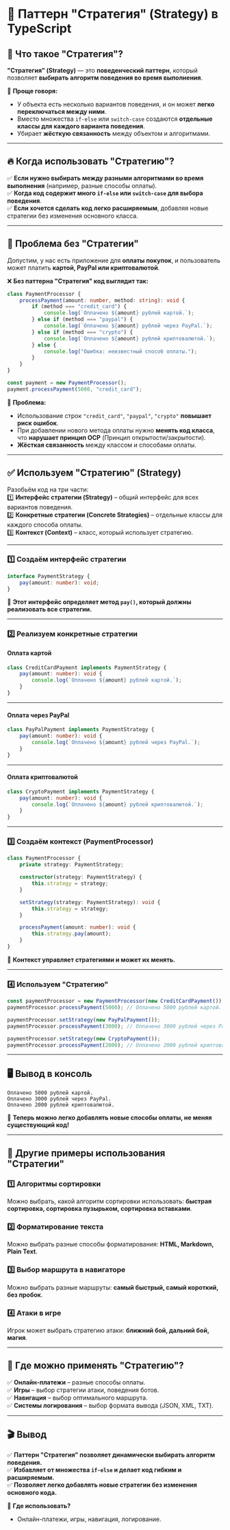 # 🎯 **Паттерн "Стратегия" (Strategy) в TypeScript**  

## 📝 **Что такое "Стратегия"?**  

**"Стратегия" (Strategy)** — это **поведенческий паттерн**, который позволяет **выбирать алгоритм поведения во время выполнения**.  

📌 **Проще говоря:**  
- У объекта есть несколько вариантов поведения, и он может **легко переключаться между ними**.  
- Вместо множества `if-else` или `switch-case` создаются **отдельные классы для каждого варианта поведения**.  
- Убирает **жёсткую связанность** между объектом и алгоритмами.  

---

## 🔥 **Когда использовать "Стратегию"?**  

✅ **Если нужно выбирать между разными алгоритмами во время выполнения** (например, разные способы оплаты).  
✅ **Когда код содержит много `if-else` или `switch-case` для выбора поведения**.  
✅ **Если хочется сделать код легко расширяемым**, добавляя новые стратегии без изменения основного класса.  

---

## 🚨 **Проблема без "Стратегии"**  

Допустим, у нас есть приложение для **оплаты покупок**, и пользователь может платить **картой, PayPal или криптовалютой**.  

❌ **Без паттерна "Стратегия" код выглядит так:**  

```typescript
class PaymentProcessor {
    processPayment(amount: number, method: string): void {
        if (method === "credit_card") {
            console.log(`Оплачено ${amount} рублей картой.`);
        } else if (method === "paypal") {
            console.log(`Оплачено ${amount} рублей через PayPal.`);
        } else if (method === "crypto") {
            console.log(`Оплачено ${amount} рублей криптовалютой.`);
        } else {
            console.log("Ошибка: неизвестный способ оплаты.");
        }
    }
}

const payment = new PaymentProcessor();
payment.processPayment(5000, "credit_card");
```

📌 **Проблема:**  
- Использование строк `"credit_card"`, `"paypal"`, `"crypto"` **повышает риск ошибок**.  
- При добавлении нового метода оплаты нужно **менять код класса**, что **нарушает принцип OCP** (Принцип открытости/закрытости).  
- **Жёсткая связанность** между классом и способами оплаты.  

---

## ✅ **Используем "Стратегию" (Strategy)**  

Разобьём код на три части:  
1️⃣ **Интерфейс стратегии (Strategy)** – общий интерфейс для всех вариантов поведения.  
2️⃣ **Конкретные стратегии (Concrete Strategies)** – отдельные классы для каждого способа оплаты.  
3️⃣ **Контекст (Context)** – класс, который использует стратегию.  

---

### **1️⃣ Создаём интерфейс стратегии**  

```typescript
interface PaymentStrategy {
    pay(amount: number): void;
}
```

📌 **Этот интерфейс определяет метод `pay()`, который должны реализовать все стратегии.**  

---

### **2️⃣ Реализуем конкретные стратегии**  

#### **Оплата картой**  

```typescript
class CreditCardPayment implements PaymentStrategy {
    pay(amount: number): void {
        console.log(`Оплачено ${amount} рублей картой.`);
    }
}
```

---

#### **Оплата через PayPal**  

```typescript
class PayPalPayment implements PaymentStrategy {
    pay(amount: number): void {
        console.log(`Оплачено ${amount} рублей через PayPal.`);
    }
}
```

---

#### **Оплата криптовалютой**  

```typescript
class CryptoPayment implements PaymentStrategy {
    pay(amount: number): void {
        console.log(`Оплачено ${amount} рублей криптовалютой.`);
    }
}
```

---

### **3️⃣ Создаём контекст (PaymentProcessor)**  

```typescript
class PaymentProcessor {
    private strategy: PaymentStrategy;

    constructor(strategy: PaymentStrategy) {
        this.strategy = strategy;
    }

    setStrategy(strategy: PaymentStrategy): void {
        this.strategy = strategy;
    }

    processPayment(amount: number): void {
        this.strategy.pay(amount);
    }
}
```

📌 **Контекст управляет стратегиями и может их менять.**  

---

### **4️⃣ Используем "Стратегию"**  

```typescript
const paymentProcessor = new PaymentProcessor(new CreditCardPayment());
paymentProcessor.processPayment(5000); // Оплачено 5000 рублей картой.

paymentProcessor.setStrategy(new PayPalPayment());
paymentProcessor.processPayment(3000); // Оплачено 3000 рублей через PayPal.

paymentProcessor.setStrategy(new CryptoPayment());
paymentProcessor.processPayment(2000); // Оплачено 2000 рублей криптовалютой.
```

---

## 🖥 **Вывод в консоль**  

```
Оплачено 5000 рублей картой.
Оплачено 3000 рублей через PayPal.
Оплачено 2000 рублей криптовалютой.
```

📌 **Теперь можно легко добавлять новые способы оплаты, не меняя существующий код!**  

---

## 🚀 **Другие примеры использования "Стратегии"**  

### **1️⃣ Алгоритмы сортировки**  
Можно выбрать, какой алгоритм сортировки использовать: **быстрая сортировка, сортировка пузырьком, сортировка вставками**.  

### **2️⃣ Форматирование текста**  
Можно выбрать разные способы форматирования: **HTML, Markdown, Plain Text**.  

### **3️⃣ Выбор маршрута в навигаторе**  
Можно выбрать разные маршруты: **самый быстрый, самый короткий, без пробок**.  

### **4️⃣ Атаки в игре**  
Игрок может выбрать стратегию атаки: **ближний бой, дальний бой, магия**.  

---

## 🔁 **Где можно применять "Стратегию"?**  

✅ **Онлайн-платежи** – разные способы оплаты.  
✅ **Игры** – выбор стратегии атаки, поведения ботов.  
✅ **Навигация** – выбор оптимального маршрута.  
✅ **Системы логирования** – выбор формата вывода (JSON, XML, TXT).  

---

## 🎬 **Вывод**  

✅ **Паттерн "Стратегия" позволяет динамически выбирать алгоритм поведения.**  
✅ **Избавляет от множества `if-else` и делает код гибким и расширяемым.**  
✅ **Позволяет легко добавлять новые стратегии без изменения основного кода.**  

🚀 **Где использовать?**  
- Онлайн-платежи, игры, навигация, логирование.  
